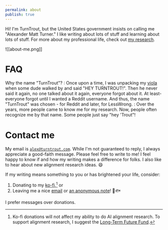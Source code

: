 ```yaml
---
permalink: about
publish: true
---
```

Hi! I'm TurnTrout, but the United States government insists on calling me "Alexander Matt Turner." I like writing about lots of stuff and learning about lots of stuff. For more about my professional life, check out [my research](/research). 

![[about-me.png]]



# FAQ
Why the name "TurnTrout"?
: Once upon a time, I was unpacking my [viola](https://en.wikipedia.org/wiki/Viola) when some dude walked by and said "HEY TURNTROUT!". Then he never said it again, no one talked about it again, everyone forgot about it. At least-everyone forgot until I wanted a Reddit username. And thus, the name "TurnTrout" was chosen - for Reddit and later, for LessWrong. 
: Over the years, more people came to know me for my research. Now, people often recognize me by that name. Some people just say "hey 'Trout"!

# Contact me
My email is [`alex@turntrout.com`](mailto:alex@turntrout.com). While I'm not guaranteed to reply, I always appreciate a good-faith message. Please feel free to write to me! I feel happy to know if and how my writing makes a difference for folks. I also like to hear about new alignment research ideas. 😄 

If my writing means something to you or has brightened your life, consider:
1. Donating to my [ko-fi](https://kofi.com/turntrout),[^donate] or 
2. Leaving me a nice [email](mailto:alex@turntrout.com) or [an anonymous note](https://forms.gle/994g9S2nGT1vy9zK8)! 💙🐟  

I prefer messages over donations.

[^donate]: Ko-fi donations will not affect my ability to do AI alignment research. To support alignment research, I suggest the [Long-Term Future Fund](https://www.givingwhatwecan.org/charities/long-term-future-fund).
